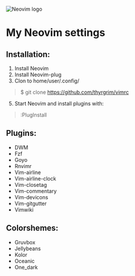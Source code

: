 ![Neovim logo](https://neovim.io/images/logo@2x.png)
# My Neovim settings

## Installation:
1. Install Neovim
2. Install Neovim-plug
3. Clon to home/user/.config/
> $ git clone https://github.com/thyrgrim/vimrc
5. Start Neovim and install plugins with:
> :PlugInstall

## Plugins:

+ DWM
+ Fzf
+ Goyo
+ Rnvimr
+ Vim-airline
+ Vim-airline-clock
+ Vim-closetag
+ Vim-commentary
+ Vim-devicons
+ Vim-gitgutter
+ Vimwiki

## Colorshemes:

+ Gruvbox
+ Jellybeans
+ Kolor
+ Oceanic
+ One_dark
